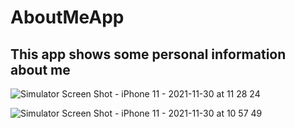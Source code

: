 # AboutMeApp

## This app shows some personal information about me 

![Simulator Screen Shot - iPhone 11 - 2021-11-30 at 11 28 24](https://user-images.githubusercontent.com/53323174/144116289-ab3319e8-f8b8-422e-99c0-3b5ec903c154.png)



![Simulator Screen Shot - iPhone 11 - 2021-11-30 at 10 57 49](https://user-images.githubusercontent.com/53323174/144116293-1038318c-008d-468a-ae93-1851823cafb0.png)
